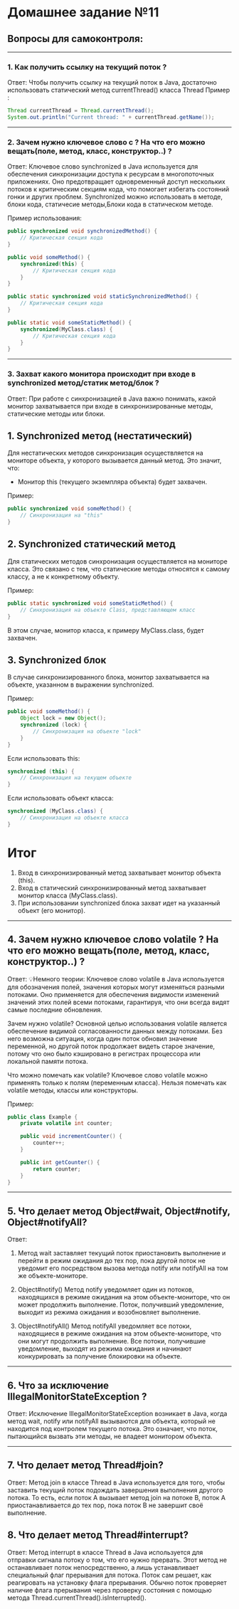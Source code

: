 # Домашнее задание №11
## Вопросы для самоконтроля:
___________________________________________________________
### 1. Как получить ссылку на текущий поток ?
Ответ: Чтобы получить ссылку на текущий поток в Java, достаточно использовать статический метод currentThread() класса Thread
Пример :

```java
Thread currentThread = Thread.currentThread();
System.out.println("Current thread: " + currentThread.getName());
```
___________________________________________________________

### 2. Зачем нужно ключевое слово с ? На что его можно вещать(поле, метод, класс, конструктор..) ?
Ответ: Ключевое слово synchronized в Java используется для обеспечения синхронизации доступа к ресурсам в многопоточных приложениях. Оно предотвращает одновременный доступ нескольких потоков к критическим секциям кода, что помогает избегать состояний гонки и других проблем.
Synchronized можно использовать в методе, блоки кода, статичесие методы,Блоки кода в статическом методе.

Пример использования:
```java
public synchronized void synchronizedMethod() {
    // Критическая секция кода
}

public void someMethod() {
    synchronized(this) {
        // Критическая секция кода
    }
}

public static synchronized void staticSynchronizedMethod() {
    // Критическая секция кода
}

public static void someStaticMethod() {
    synchronized(MyClass.class) {
        // Критическая секция кода
    }
}
```
___________________________________________________________
### 3. Захват какого монитора происходит при входе в synchronized метод/статик метод/блок ?
Ответ: 
При работе с синхронизацией в Java важно понимать, какой монитор захватывается при входе в синхронизированные методы, статические методы или блоки.

## 1. Synchronized метод (нестатический)
Для нестатических методов синхронизация осуществляется на мониторе объекта, у которого вызывается данный метод. Это значит, что:

- Монитор this (текущего экземпляра объекта) будет захвачен.

Пример:
```java
public synchronized void someMethod() {
    // Синхронизация на "this"
}
```

## 2. Synchronized статический метод
Для статических методов синхронизация осуществляется на мониторе класса. Это связано с тем, что статические методы относятся к самому классу, а не к конкретному объекту.

Пример:
```java
public static synchronized void someStaticMethod() {
    // Синхронизация на объекте Class, представляющем класс
}
```
В этом случае, монитор класса, к примеру MyClass.class, будет захвачен.

## 3. Synchronized блок
В случае синхронизированного блока, монитор захватывается на объекте, указанном в выражении synchronized.

Пример:
```java
public void someMethod() {
    Object lock = new Object();
    synchronized (lock) {
        // Синхронизация на объекте "lock"
    }
}

```
Если использовать this:

```java
synchronized (this) {
    // Синхронизация на текущем объекте
}

```
Если использовать объект класса:

```java
synchronized (MyClass.class) {
    // Синхронизация на объекте класса
}

```
# Итог

1. Вход в синхронизированный метод захватывает монитор объекта (this).
2. Вход в статический синхронизированный метод захватывает монитор класса (MyClass.class).
3. При использовании synchronized блока захват идет на указанный объект (его монитор).
___________________________________________________________

## 4. Зачем нужно ключевое слово volatile ? На что его можно вещать(поле, метод, класс, конструктор..) ?

Ответ:
💡Немного теории:
Ключевое слово volatile в Java используется для обозначения полей, значения которых могут изменяться разными потоками. Оно применяется для обеспечения видимости изменений значений этих полей всеми потоками, гарантируя, что они всегда видят самые последние обновления.

Зачем нужно volatile?
Основной целью использования volatile является обеспечение видимой согласованности данных между потоками. Без него возможна ситуация, когда один поток обновил значение переменной, но другой поток продолжает видеть старое значение, потому что оно было кэшировано в регистрах процессора или локальной памяти потока.

Что можно помечать как volatile?
Ключевое слово volatile можно применять только к полям (переменным класса). Нельзя помечать как volatile методы, классы или конструкторы.

Пример:
```java
public class Example {
    private volatile int counter;

    public void incrementCounter() {
        counter++;
    }

    public int getCounter() {
        return counter;
    }
}
```
___________________________________________________________

## 5. Что делает метод Object#wait, Object#notify, Object#notifyAll?
Ответ: 

1. Метод wait заставляет текущий поток приостановить выполнение и перейти в режим ожидания до тех пор, пока другой поток не уведомит его посредством вызова метода notify или notifyAll на том же объекте-мониторе.

2. Object#notify()
Метод notify уведомляет один из потоков, находящихся в режиме ожидания на этом объекте-мониторе, что он может продолжить выполнение. Поток, получивший уведомление, выходит из режима ожидания и возобновляет выполнение.

3. Object#notifyAll()
Метод notifyAll уведомляет все потоки, находящиеся в режиме ожидания на этом объекте-мониторе, что они могут продолжить выполнение. Все потоки, получившие уведомление, выходят из режима ожидания и начинают конкурировать за получение блокировки на объекте.

___________________________________________________________

## 6. Что за исключение IllegalMonitorStateException ?
Ответ:
Исключение IllegalMonitorStateException возникает в Java, когда метод wait, notify или notifyAll вызываются для объекта, который не находится под контролем текущего потока. Это означает, что поток, пытающийся вызвать эти методы, не владеет монитором объекта.
___________________________________________________________

## 7. Что делает метод Thread#join?
Ответ:
Метод join в классе Thread в Java используется для того, чтобы заставить текущий поток подождать завершения выполнения другого потока. То есть, если поток A вызывает метод join на потоке B, поток A приостанавливается до тех пор, пока поток B не завершит своё выполнение.

## 8. Что делает метод Thread#interrupt? 
Ответ: Метод interrupt в классе Thread в Java используется для отправки сигнала потоку о том, что его нужно прервать. Этот метод не останавливает поток непосредственно, а лишь устанавливает специальный флаг прерывания для потока. Поток сам решает, как реагировать на установку флага прерывания. Обычно поток проверяет наличие флага прерывания через проверку состояния с помощью метода Thread.currentThread().isInterrupted().
